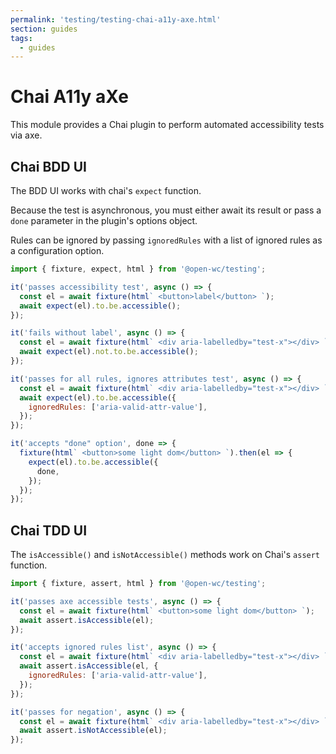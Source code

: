 ```yaml
---
permalink: 'testing/testing-chai-a11y-axe.html'
section: guides
tags:
  - guides
---
```


# Chai A11y aXe

This module provides a Chai plugin to perform automated accessibility tests via axe.

[//]: # 'AUTO INSERT HEADER PREPUBLISH'

## Chai BDD UI

The BDD UI works with chai's `expect` function.

Because the test is asynchronous, you must either await its result or pass a `done` parameter in the plugin's options object.

Rules can be ignored by passing `ignoredRules` with a list of ignored rules as a configuration option.

```js
import { fixture, expect, html } from '@open-wc/testing';

it('passes accessibility test', async () => {
  const el = await fixture(html` <button>label</button> `);
  await expect(el).to.be.accessible();
});

it('fails without label', async () => {
  const el = await fixture(html` <div aria-labelledby="test-x"></div> `);
  await expect(el).not.to.be.accessible();
});

it('passes for all rules, ignores attributes test', async () => {
  const el = await fixture(html` <div aria-labelledby="test-x"></div> `);
  await expect(el).to.be.accessible({
    ignoredRules: ['aria-valid-attr-value'],
  });
});

it('accepts "done" option', done => {
  fixture(html` <button>some light dom</button> `).then(el => {
    expect(el).to.be.accessible({
      done,
    });
  });
});
```

## Chai TDD UI

The `isAccessible()` and `isNotAccessible()` methods work on Chai's `assert` function.

```js
import { fixture, assert, html } from '@open-wc/testing';

it('passes axe accessible tests', async () => {
  const el = await fixture(html` <button>some light dom</button> `);
  await assert.isAccessible(el);
});

it('accepts ignored rules list', async () => {
  const el = await fixture(html` <div aria-labelledby="test-x"></div> `);
  await assert.isAccessible(el, {
    ignoredRules: ['aria-valid-attr-value'],
  });
});

it('passes for negation', async () => {
  const el = await fixture(html` <div aria-labelledby="test-x"></div> `);
  await assert.isNotAccessible(el);
});
```
